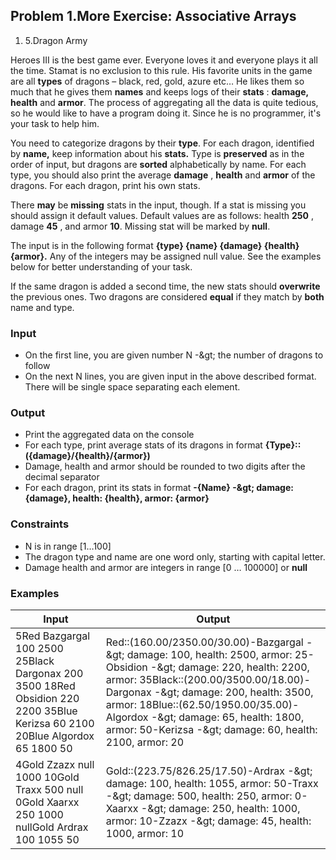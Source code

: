 ﻿## Problem 1.More Exercise: Associative Arrays

1. 5.Dragon Army

Heroes III is the best game ever. Everyone loves it and everyone plays it all the time. Stamat is no exclusion to this rule. His favorite units in the game are all **types** of dragons – black, red, gold, azure etc… He likes them so much that he gives them **names** and keeps logs of their **stats** : **damage, health** and **armor**. The process of aggregating all the data is quite tedious, so he would like to have a program doing it. Since he is no programmer, it&#39;s your task to help him.

You need to categorize dragons by their **type**. For each dragon, identified by **name,** keep information about his **stats.** Type is **preserved** as in the order of input, but dragons are **sorted** alphabetically by name. For each type, you should also print the average **damage** , **health** and **armor** of the dragons. For each dragon, print his own stats.

There **may** be **missing** stats in the input, though. If a stat is missing you should assign it default values. Default values are as follows: health **250** , damage **45** , and armor **10**. Missing stat will be marked by **null**.

The input is in the following format **{type} {name} {damage} {health} {armor}.** Any of the integers may be assigned null value. See the examples below for better understanding of your task.

If the same dragon is added a second time, the new stats should **overwrite** the previous ones. Two dragons are considered **equal** if they match by **both** name and type.

### Input

- On the first line, you are given number N -\&gt; the number of dragons to follow
- On the next N lines, you are given input in the above described format. There will be single space separating each element.

### Output

- Print the aggregated data on the console
- For each type, print average stats of its dragons in format **{Type}::({damage}/{health}/{armor})**
- Damage, health and armor should be rounded to two digits after the decimal separator
- For each dragon, print its stats in format **-{Name} -\&gt; damage: {damage}, health: {health}, armor: {armor}**

### Constraints

- N is in range [1…100]
- The dragon type and name are one word only, starting with capital letter.
- Damage health and armor are integers in range [0 … 100000] or **null**

### Examples

| **Input** | **Output** |
| --- | --- |
| 5Red Bazgargal 100 2500 25Black Dargonax 200 3500 18Red Obsidion 220 2200 35Blue Kerizsa 60 2100 20Blue Algordox 65 1800 50 | Red::(160.00/2350.00/30.00)-Bazgargal -\&gt; damage: 100, health: 2500, armor: 25-Obsidion -\&gt; damage: 220, health: 2200, armor: 35Black::(200.00/3500.00/18.00)-Dargonax -\&gt; damage: 200, health: 3500, armor: 18Blue::(62.50/1950.00/35.00)-Algordox -\&gt; damage: 65, health: 1800, armor: 50-Kerizsa -\&gt; damage: 60, health: 2100, armor: 20 |
| 4Gold Zzazx null 1000 10Gold Traxx 500 null 0Gold Xaarxx 250 1000 nullGold Ardrax 100 1055 50 | Gold::(223.75/826.25/17.50)-Ardrax -\&gt; damage: 100, health: 1055, armor: 50-Traxx -\&gt; damage: 500, health: 250, armor: 0-Xaarxx -\&gt; damage: 250, health: 1000, armor: 10-Zzazx -\&gt; damage: 45, health: 1000, armor: 10 |